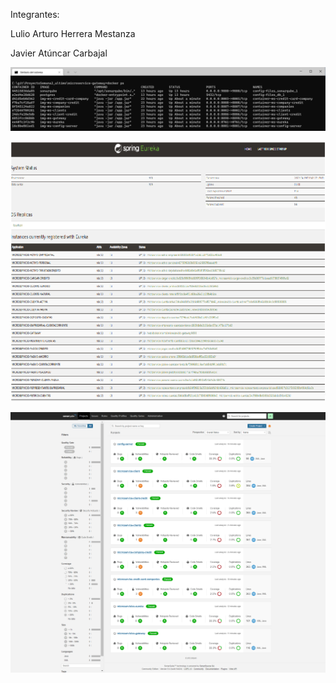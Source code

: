 Integrantes:

Lulio Arturo Herrera Mestanza

Javier Atúncar Carbajal

![Screenshot](Docker.png)

![Screenshot](eureka.png)

![Screenshot](Sonar.png)


